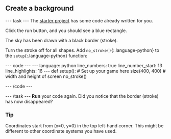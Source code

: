 <h2 class="c-project-heading--task">Create a background</h2>

--- task ---
The [starter project](https://staging-editor.raspberrypi.org/en/projects/editor-target-practice-starter) has some code already written for you.

Click the run button, and you should see a blue rectangle.

The sky has been drawn with a black border (stroke). 

Turn the stroke off for all shapes. Add `no_stroke()`{:.language-python} to the `setup`{:.language-python} function:

<div class="c-project-code">
--- code ---
---
language: python
line_numbers: true
line_number_start: 13
line_highlights: 16
---
def setup():
# Set up your game here
    size(400, 400)  # width and height of screen
    no_stroke()

--- /code ---

</div>

 --- /task ---
**Run** your code again. Did you notice that the border (stroke) has now disappeared?

<div class="c-project-callout c-project-callout--tip">

### Tip

Coordinates start from (x=0, y=0) in the top left-hand corner. This might be different to other coordinate systems you have used.

</div>

